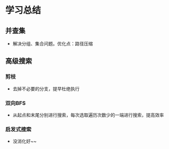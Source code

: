 # 学习总结
## 并查集
- 解决分组、集合问题。优化点：路径压缩
## 高级搜索
### 剪枝
- 去掉不必要的分支，提早杜绝执行
### 双向BFS
- 从起点和末尾分别进行搜索，每次选取遍历次数少的一端进行搜索，提高效率
### 启发式搜索
- 没消化好~~
  


